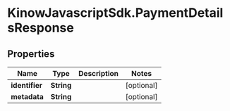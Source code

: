 # KinowJavascriptSdk.PaymentDetailsResponse

## Properties
Name | Type | Description | Notes
------------ | ------------- | ------------- | -------------
**identifier** | **String** |  | [optional] 
**metadata** | **String** |  | [optional] 


